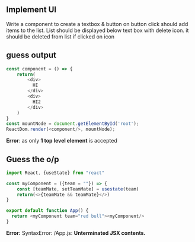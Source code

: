 ## Implement UI
Write a component to create a textbox & button on button click should add items to the list. List should be displayed below text box with delete icon. it should be deleted from list if clicked on icon

## guess output

```js
const component = () => {
    return(
        <div>
          HI
        </div>
        <div>
          HI2
        </div>
    )
}
const mountNode = document.getElementById('root');
ReactDom.render(<component/>, mountNode);
```

**Error**: as only **1 top level element** is accepted

## Guess the o/p

```js
import React, {useState} from "react"

const myComponent = ({team = ""}) => {
    const [teamMate, setTeamMate] = usestate(team)
    return(<>{teamMate && teamMate}</>)
}

export default function App() {
  return <myComponent team="red bull"><myComponent/>
}
```
**Error:** SyntaxError: /App.js: **Unterminated JSX contents.**
